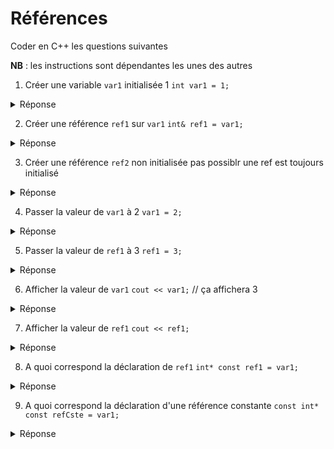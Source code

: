 # Références

Coder en C++ les questions suivantes

**NB** : les instructions sont dépendantes les unes des autres

1) Créer une variable `var1` initialisée 1
   `int var1 = 1;`

<details>
<summary>Réponse</summary>

`int var1 = 1;`

</details>

2) Créer une référence `ref1` sur `var1`
   `int& ref1 = var1;`

<details>
<summary>Réponse</summary>

`int& ref1 = var1;`

</details>

3) Créer une référence `ref2` non initialisée
   pas possiblr une ref est toujours initialisé

<details>
<summary>Réponse</summary>

Pas possible, une référence est toujours initialisée

</details>

4) Passer la valeur de `var1` à 2
   `var1 = 2;`

<details>
<summary>Réponse</summary>

`var1 = 2;`

</details>

5) Passer la valeur de `ref1` à 3
   `ref1 = 3;`

<details>
<summary>Réponse</summary>

`ref1 = 3;`

</details>

6) Afficher la valeur de `var1`
   `cout << var1;` // ça affichera 3

<details>
<summary>Réponse</summary>

`cout << var1; // => 3`

</details>

7) Afficher la valeur de `ref1`
   `cout << ref1;`

<details>
<summary>Réponse</summary>

`cout << ref1; // => 3` // au contraire des pointeurs, aucune syntaxe particulière

</details>

8) A quoi correspond la déclaration de `ref1`
   `int* const ref1 = var1;`

<details>
<summary>Réponse</summary>

`int* const ref1 = &var1`

</details>

9) A quoi correspond la déclaration d'une référence constante
   `const int* const refCste = var1;`

<details>
<summary>Réponse</summary>

`const int* const refCste = &var1`

</details>

